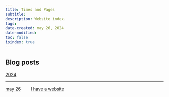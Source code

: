 ```yaml
---
title: Times and Pages
subtitle:
description: Website index.
tags:
date-created: may 26, 2024
date-modified:
toc: false
isindex: true
---
```


## Blog posts

<a class="date" href="">2024</a>
<hr>
<div class="index-entry">
  <a class="date" href="">may 26</a>
  <a style="padding-left: 2em;" href="/i_have_a_website.html">I have a website</a>
</div>

